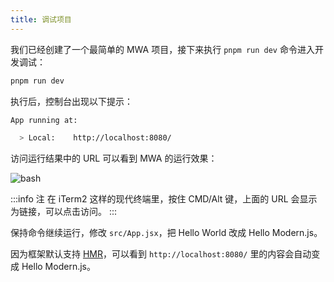 ```yaml
---
title: 调试项目
---
```


我们已经创建了一个最简单的 MWA 项目，接下来执行 `pnpm run dev` 命令进入开发调试：

```bash
pnpm run dev
```

执行后，控制台出现以下提示：

```bash
App running at:

  > Local:    http://localhost:8080/
```

访问运行结果中的 URL 可以看到 MWA 的运行效果：

![bash](https://lf3-static.bytednsdoc.com/obj/eden-cn/aphqeh7uhohpquloj/modern-js/docs/display.png)

:::info 注
在 iTerm2 这样的现代终端里，按住 CMD/Alt 键，上面的 URL 会显示为链接，可以点击访问。
:::

保持命令继续运行，修改 `src/App.jsx`，把 Hello World 改成 Hello Modern.js。

因为框架默认支持 [HMR](https://webpack.js.org/concepts/hot-module-replacement/)，可以看到 `http://localhost:8080/` 里的内容会自动变成 Hello Modern.js。
